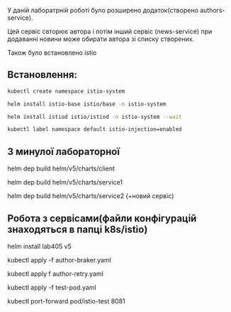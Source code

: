 У даній лаборатрній роботі було розширено додаток(створено authors-service).

Цей сервіс свторює автора і потім інший сервіс (news-service) при додаванні новини може обирати автора зі списку створених.

Також було встановлено istio

## Встановлення:
```bash
kubectl create namespace istio-system

helm install istio-base istio/base -n istio-system

helm install istiod istio/istiod -n istio-system --wait

kubectl label namespace default istio-injection=enabled
```

## З минулої лабораторної 

helm dep build helm/v5/charts/client

helm dep build helm/v5/charts/service1

helm dep build helm/v5/charts/service2 (+новий сервіс)


## Робота з сервісами(файли конфігурацій знаходяться в папці k8s/istio) 

helm install lab405 v5

kubectl apply -f author-braker.yaml

kubectl apply f author-retry.yaml

kubectl apply -f  test-pod.yaml 

kubectl port-forward pod/istio-test 8081

